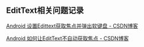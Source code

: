 ## EditText相关问题记录

[Android 设置Edittext获取焦点并弹出软键盘 \- CSDN博客](http://blog.csdn.net/a1533588867/article/details/53185390)

[Android 如何让EditText不自动获取焦点 \- CSDN博客](http://blog.csdn.net/woshicaixianfeng/article/details/7261718)